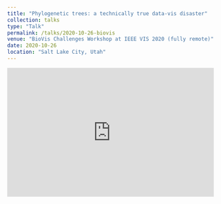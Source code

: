 ```yaml
---
title: "Phylogenetic trees: a technically true data-vis disaster"
collection: talks
type: "Talk"
permalink: /talks/2020-10-26-biovis
venue: "BioVis Challenges Workshop at IEEE VIS 2020 (fully remote)"
date: 2020-10-26
location: "Salt Lake City, Utah"
---
```


<iframe src="https://docs.google.com/presentation/d/e/2PACX-1vRTBf7N3rHCExNuLnbl1hHYr-R1azfFbLZtatw89UP34RsO7DDRIO9KDz22a7EPpTEDfrLMaw0x8knu/embed?start=false&loop=false&delayms=3000" frameborder="0" width="480" height="299" allowfullscreen="true" mozallowfullscreen="true" webkitallowfullscreen="true"></iframe>
